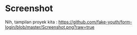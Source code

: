 # Screenshot
Nih, tampilan proyek kita :
https://github.com/fake-youth/form-login/blob/master/Screenshot.png?raw=true
